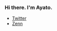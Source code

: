 ### Hi there. I'm Ayato.

- [Twitter](https://twitter.com/szk_ayt)
- [Zenn](https://zenn.dev/ayt_szk)

<!--
**ayt-szk/ayt-szk** is a ✨ _special_ ✨ repository because its `README.md` (this file) appears on your GitHub profile.

Here are some ideas to get you started:

- 🔭 I’m currently working on ...
- 🌱 I’m currently learning ...
- 👯 I’m looking to collaborate on ...
- 🤔 I’m looking for help with ...
- 💬 Ask me about ...
- 📫 How to reach me: ...
- 😄 Pronouns: ...
- ⚡ Fun fact: ...
-->
